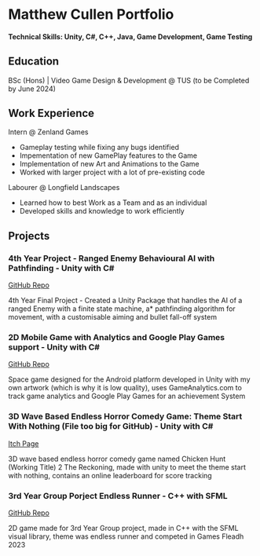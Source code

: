 # Matthew Cullen Portfolio

#### Technical Skills: Unity, C#, C++, Java, Game Development, Game Testing

## Education
BSc (Hons) | Video Game Design & Development @ TUS (to be Completed by June 2024)

## Work Experience
Intern @ Zenland Games
- Gameplay testing while fixing any bugs identified
- Impementation of new GamePlay features to the Game
- Implementation of new Art and Animations to the Game
- Worked with larger project with a lot of pre-existing code

Labourer @ Longfield Landscapes
- Learned how to best Work as a Team and as an individual
- Developed skills and knowledge to work efficiently

## Projects
### 4th Year Project - Ranged Enemy Behavioural AI with Pathfinding - Unity with C#
[GitHub Repo](https://github.com/BigBirdSlayer01/FYP-Randged-Enemy-AI-with-Pathfinding)

4th Year Final Project - Created a Unity Package that handles the AI of a ranged Enemy with a finite state machine, a* pathfinding algorithm for movement, with a customisable aiming and bullet fall-off system

### 2D Mobile Game with Analytics and Google Play Games support - Unity with C#
[GitHub Repo](https://github.com/BigBirdSlayer01/Android-Space-Game)

Space game designed for the Android platform developed in Unity with my own artwork (which is why it is low quality), uses GameAnalytics.com to track game analytics and Google Play Games for an achievement System

### 3D Wave Based Endless Horror Comedy Game: Theme Start With Nothing (File too big for GitHub) - Unity with C#
[Itch Page](https://bigbirdslayer.itch.io/chicken-hunt-working-title-2-the-reckoning)

3D wave based endless horror comedy game named Chicken Hunt (Working Title) 2 The Reckoning, made with unity to meet the theme start with nothing, contains an online leaderboard for score tracking

### 3rd Year Group Porject Endless Runner - C++ with SFML
[GitHub Repo](https://github.com/BigBirdSlayer01/3rd-Year-Group-Project)

2D game made for 3rd Year Group project, made in C++ with the SFML visual library, theme was endless runner and competed in Games Fleadh 2023
